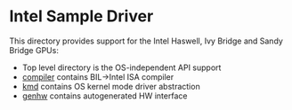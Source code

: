 # Intel Sample Driver

This directory provides support for the Intel Haswell, Ivy Bridge and Sandy Bridge GPUs:
- Top level directory is the OS-independent API support
- [compiler](compiler) contains BIL->Intel ISA compiler
- [kmd](kmd) contains OS kernel mode driver abstraction
- [genhw](genhw) contains autogenerated HW interface
